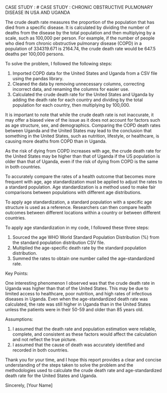 CASE STUDY : # CASE STUDY : CHRONIC OBSTRUCTIVE PULMONARY DISEASE IN USA AND UGANDA

The crude death rate measures the proportion of the population that has died from a specific disease. It is calculated by dividing the number of deaths from the disease by the total population and then multiplying by a scale, such as 100,000 per person. For example, if the number of people who died from chronic obstructive pulmonary disease (COPD) in a population of 334319.671 is 2164.74, the crude death rate would be 647.5 deaths per 100,000 persons.

To solve the problem, I followed the following steps:

1. Imported COPD data for the United States and Uganda from a CSV file using the pandas library.
2. Cleaned the data by removing unnecessary columns, correcting incorrect data, and renaming the columns for easier use.
3. Calculated the crude death rate for the United States and Uganda by adding the death rate for each country and dividing by the total population for each country, then multiplying by 100,000.

It is important to note that while the crude death rate is not inaccurate, it may offer a biased view of the issue as it does not account for factors such as age structure, sex, and demographics. Comparing the COPD death rates between Uganda and the United States may lead to the conclusion that something in the United States, such as nutrition, lifestyle, or healthcare, is causing more deaths from COPD than in Uganda.

As the risk of dying from COPD increases with age, the crude death rate for the United States may be higher than that of Uganda if the US population is older than that of Uganda, even if the risk of dying from COPD is the same in both countries.

To accurately compare the rates of a health outcome that becomes more frequent with age, age standardization must be applied to adjust the rates to a standard population. Age standardization is a method used to make fair comparisons between populations with different age distributions.

To apply age standardization, a standard population with a specific age structure is used as a reference. Researchers can then compare health outcomes between different locations within a country or between different countries.

To apply age standardization in my code, I followed these three steps:

1. Sourced the age WHO World Standard Population Distribution (%) from the standard population distribution CSV file.
2. Multiplied the age-specific death rate by the standard population distribution.
3. Summed the rates to obtain one number called the age-standardized rate.

Key Points:

One interesting phenomenon I observed was that the crude death rate in Uganda was higher than that of the United States. This may be due to limited access to healthcare, poor nutrition, and high rates of infectious diseases in Uganda. Even when the age-standardized death rate was calculated, the rate was still higher in Uganda than in the United States unless the patients were in their 50-59 and older than 85 years old.

Assumptions:

1. I assumed that the death rate and population estimation were reliable, complete, and consistent as these factors would affect the calculation and not reflect the true picture.
2. I assumed that the cause of death was accurately identified and recorded in both countries.

Thank you for your time, and I hope this report provides a clear and concise understanding of the steps taken to solve the problem and the methodologies used to calculate the crude death rate and age-standardized death rate for the United States and Uganda.

Sincerely, [Your Name]
